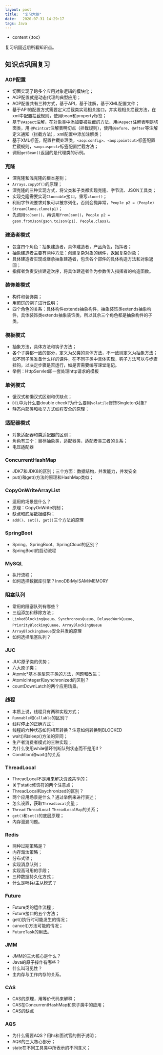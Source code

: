 ```yaml
---
layout: post
title:  "复习大纲"
date:   2020-07-31 14:29:17
tags: Java 
---
```


* content
{:toc}

复习巩固近期所看知识点。





## 知识点巩固复习
### AOP配置

- 切面实现了跨多个应用对象逻辑的模块化；
- AOP配置就是动态代理的典型应用；
- AOP配置共有三种方式，基于API，基于注解，基于XML配置文件；
- 基于API的配置方式需要定义拦截类实现相关接口，并实现相关拦截方法，在xml中配置拦截规则，使用bean和property标签；
- 基于`@Aspect`注解，在对象类中添加要被拦截的方法，用`@Aspect`注解表明是切面类，用 `@Pointcut`注解表明切点（拦截规则），使用`@Before`、`@After`等注解定义通知（拦截方法），xml配置中添加注解类；
- 基于XML标签，配置拦截处理类，`<aop:config>`、`<aop:pointcut>`标签配置拦截规则，`<aop:aspect>`标签配置拦截方法；
- 调用`getBean()`返回的是代理类的示例。

### 克隆

- 深克隆和浅克隆的根本差别；
- `Arrays.copyOf()`的原理；
- 深克隆的三种实现方式，将父类和子类都实现克隆、字节流、JSON工具类；
- 实现克隆需要实现`Cloneable`接口，重写`clone()`；
- 利用字节流要求对象可以被序列化，否则会抛异常，`People p2 = (People) StreamClone.clone(p1)`；
- 先调用`toJson()`、再调用`fromJson()`，`People p2 = gson.fromJson(gson.toJson(p1), People.class)`。

### 建造者模式

- 包含四个角色：抽象建造者，具体建造者，产品角色，指挥者；
- 抽象建造者主要有两种方法：创建复杂对象的组件，返回复杂对象；
- 具体建造者实现或继承抽象建造者，包含各个部件的具体构造方法和对象返回；
- 指挥者负责安排建造次序，将具体建造者作为参数传入指挥者的构造函数。

### 装饰着模式
- 构件和装饰类；
- 用煎饼的例子进行说明；
- 四个角色的关系：具体构件extends抽象构件，抽象装饰类extends抽象构件，具体装饰类extends抽象装饰类，所以其余三个角色都是抽象构件的子类。

### 模板模式
- 抽象方法，具体方法和钩子方法；
- 各个子类都一致的部分，定义为父类的具体方法，不一致则定义为抽象方法；如不同子类准备什么样的课件，在不同子类中具体实现，钩子方法可以与步骤挂钩，以决定步骤是否运行，如是否需要编写课堂笔记。
- 举例：HttpServlet即一套处理http请求的模板


### 单例模式

- 饿汉式和懒汉式区别和优缺点；
- `DCL`中为什么要double check?为什么要用`volatile`修饰Singleton对象?
- 静态内部类和枚举方式线程安全的原理；

### 适配器模式

- 对象适配器和类适配器的区别；
- 角色有三个：目标抽象类，适配器类，适配者类三者的关系；
- 电压适配器


### ConcurrentHashMap

- JDK7和JDK8的区别；三个方面：数据结构，并发能力，并发安全
- put()和get()方法的原理和HashMap类似；

### CopyOnWriteArrayList

- 适用的场景是什么？
- 原理：CopyOnWrite机制；
- 缺点和底层数据结构；
- `add()`、`set()`、`get()`三个方法的原理

### SpringBoot
- Spring、SpringBoot、SpringCloud的区别？
- SpringBoot的启动流程

### MySQL
- 执行流程；
- 如何选择数据库引擎？InnoDB:MyISAM:MEMORY

### 阻塞队列
- 常用的阻塞队列有哪些？
- 三组添加和移除方法；
- `LinkedBlockingQueue`、`SynchronousQueue`、`DelayedWorkQueue`、`PriorityBlockingQueue`、`ArrayBlockingQueue`
- `ArrayBlockingQueue`安全并发的原理
- 如何选择阻塞队列？

### JUC
- JUC原子类的优势；
- 六大原子类；
- Atomic*基本类型原子类的方法，问题和改进；
- AtomicInteger和synchronized的区别？
- countDownLatch的两个应用场景。

### 线程

- 本质上说，线程只有两种实现方式；
- `Runnable`和`Callable`的区别？
- 线程停止的正确方式；
- 线程的六种状态如何相互转换？注意如何转换到BLOCKED
- wait()和sleep()方法的异同；
- 生产者消费者模式的三种实现；
- 为什么使用while循环判断队列状态而不是用if？
- Condition和wait()的关系

### ThreadLocal

- ThreadLocal不是用来解决资源共享的；
- 关于static修饰符的两个注意点；
- ThreadLocal和sychronized的区别？
- 两个应用场景是什么？通过举例来进行表述；
- 怎么设置，获取`ThreadLocal`变量；
- `Thread` `ThreadLocal` `ThreadLocalMap`的关系；
- `get()`和`set()`的底层原理；
- 内存泄漏问题。

### Redis

- 两种过期策略是？
- 内存淘汰策略；
- 分布式锁；
- 实现消息队列；
- 实现高可用的手段；
- 三种数据持久化方式； 
- 什么是哨兵/主从模式？

### Future

- Future类的运作流程；
- Future接口的五个方法；
- get()执行时可能发生的情况；
- cancel()方法可能的情况；
- FutureTask的用法。

### JMM

- JMM的三大核心是什么？
- Java的原子操作有哪些？
- 什么叫可见性？
- 主内存与工作内存的关系。

### CAS

- CAS的原理，用等价代码来解释；
- CAS在ConcurrentHashMap和原子类中的应用；
- CAS的缺点

### AQS

- 为什么需要AQS？用hr和面试官的例子说明；
- AQS的三大核心部分；
- state在不同工具类中所表示的不同含义；

